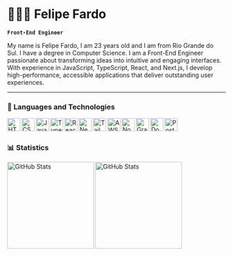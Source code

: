 # 👨🏻‍💻 Felipe Fardo

**`Front-End Engineer`**

My name is Felipe Fardo, I am 23 years old and I am from Rio Grande do Sul. I have a degree in Computer Science. I am a Front-End Engineer passionate about transforming ideas into intuitive and engaging interfaces. With experience in JavaScript, TypeScript, React, and Next.js, I develop high-performance, accessible applications that deliver outstanding user experiences.

---

### 🤖 Languages and Technologies
<img 
    align="left" 
    alt="HTML"
    title="HTML" 
    width="30px" 
    src="https://cdn.jsdelivr.net/gh/devicons/devicon@latest/icons/html5/html5-original.svg" 
/>
<img 
    align="left" 
    alt="CSS" 
    title="CSS"
    width="30px" 
    src="https://cdn.jsdelivr.net/gh/devicons/devicon@latest/icons/css3/css3-original.svg" 
/>
<img 
    align="left" 
    alt="JavaScript" 
    title="JavaScript"
    width="30px" 
    src="https://cdn.jsdelivr.net/gh/devicons/devicon@latest/icons/javascript/javascript-original.svg" 
/>
<img 
    align="left" 
    alt="TypeScript"
    title="TypeScript" 
    width="30px" 
    src="https://cdn.jsdelivr.net/gh/devicons/devicon@latest/icons/typescript/typescript-original.svg" 
/>
<img 
    align="left" 
    alt="React"
    title="React" 
    width="30px" 
    src="https://cdn.jsdelivr.net/gh/devicons/devicon@latest/icons/react/react-original.svg" 
/>
<img 
    align="left" 
    alt="Next.js" 
    title="Next.js"
    width="30px" 
    src="https://cdn.jsdelivr.net/gh/devicons/devicon@latest/icons/nextjs/nextjs-original.svg" 
/>
<img 
    align="left" 
    alt="Tailwind" 
    title="Tailwind"
    width="30px" 
    src="https://cdn.jsdelivr.net/gh/devicons/devicon@latest/icons/tailwindcss/tailwindcss-original.svg" 
/>
<img
    align="left" 
    alt="AWS" 
    title="AWS"
    width="30px" 
    src="https://cdn.jsdelivr.net/gh/devicons/devicon@latest/icons/amazonwebservices/amazonwebservices-original-wordmark.svg" />
<img
    align="left" 
    alt="Node" 
    title="Node"
    width="30px"
    src="https://cdn.jsdelivr.net/gh/devicons/devicon@latest/icons/nodejs/nodejs-original.svg"
/>
<img
    align="left" 
    alt="Graphql" 
    title="Graphql"
    width="30px"
    src="https://cdn.jsdelivr.net/gh/devicons/devicon@latest/icons/graphql/graphql-plain.svg"
/>
<img
    align="left" 
    alt="Docker" 
    title="Docker"
    width="30px"
    src="https://cdn.jsdelivr.net/gh/devicons/devicon@latest/icons/docker/docker-original.svg"
/>
<img
    align="left" 
    alt="PostgreSQL" 
    title="PostgreSQL"
    width="30px"
    src="https://cdn.jsdelivr.net/gh/devicons/devicon@latest/icons/postgresql/postgresql-original.svg"
/>

<br/>
<br/>

### 📊 Statistics

<p>
  <img 
    align="left" 
    alt="GitHub Stats" 
    height="200" 
    src="https://github-readme-stats.vercel.app/api?username=felipefardo&show_icons=true&theme=tokyonight&include_all_commits=true&locale=en" 
  />

<img 
      align="left" 
      alt="GitHub Stats" 
      height="200" 
      src="https://github-readme-stats.vercel.app/api/top-langs/?username=felipefardo&theme=tokyonight&layout=compact&custom_title=Technologies&langs_count=9" 
  />

</p>
